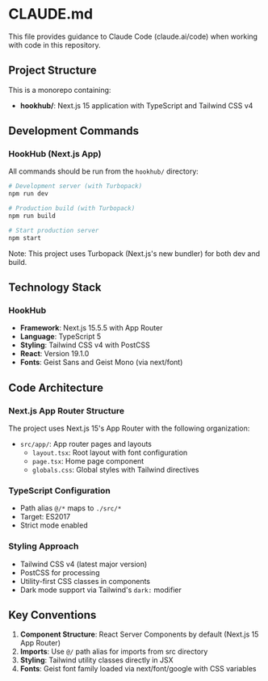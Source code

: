 # CLAUDE.md

This file provides guidance to Claude Code (claude.ai/code) when working with code in this repository.

## Project Structure

This is a monorepo containing:
- **hookhub/**: Next.js 15 application with TypeScript and Tailwind CSS v4

## Development Commands

### HookHub (Next.js App)
All commands should be run from the `hookhub/` directory:

```bash
# Development server (with Turbopack)
npm run dev

# Production build (with Turbopack)
npm run build

# Start production server
npm start
```

Note: This project uses Turbopack (Next.js's new bundler) for both dev and build.

## Technology Stack

### HookHub
- **Framework**: Next.js 15.5.5 with App Router
- **Language**: TypeScript 5
- **Styling**: Tailwind CSS v4 with PostCSS
- **React**: Version 19.1.0
- **Fonts**: Geist Sans and Geist Mono (via next/font)

## Code Architecture

### Next.js App Router Structure
The project uses Next.js 15's App Router with the following organization:
- `src/app/`: App router pages and layouts
  - `layout.tsx`: Root layout with font configuration
  - `page.tsx`: Home page component
  - `globals.css`: Global styles with Tailwind directives

### TypeScript Configuration
- Path alias `@/*` maps to `./src/*`
- Target: ES2017
- Strict mode enabled

### Styling Approach
- Tailwind CSS v4 (latest major version)
- PostCSS for processing
- Utility-first CSS classes in components
- Dark mode support via Tailwind's `dark:` modifier

## Key Conventions

1. **Component Structure**: React Server Components by default (Next.js 15 App Router)
2. **Imports**: Use `@/` path alias for imports from src directory
3. **Styling**: Tailwind utility classes directly in JSX
4. **Fonts**: Geist font family loaded via next/font/google with CSS variables
